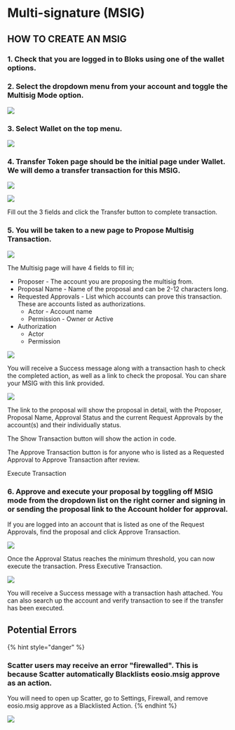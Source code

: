 # Multi-signature \(MSIG\)

## HOW TO CREATE AN MSIG

### 1. Check that you are logged in to Bloks using one of the wallet options.

### 2. Select the dropdown menu from your account and toggle the Multisig Mode option.

![](../.gitbook/assets/image%20%28188%29.png)

### 3. Select **Wallet** on the top menu.

![](../.gitbook/assets/image%20%2857%29.png)

### 4. Transfer Token page should be the initial page under Wallet. We will demo a transfer transaction for this MSIG. 

![](../.gitbook/assets/image%20%283%29.png)

![](../.gitbook/assets/image%20%28192%29.png)

Fill out the 3 fields and click the Transfer button to complete transaction.

### 5. You will be taken to a new page to Propose Multisig Transaction.

![](../.gitbook/assets/image%20%289%29.png)

The Multisig page will have 4 fields to fill in;

* Proposer - The account you are proposing the multisig from.
* Proposal Name - Name of the proposal and can be 2-12 characters long.
* Requested Approvals - List which accounts can prove this transaction. These are accounts listed as authorizations.
  * Actor - Account name
  * Permission - Owner or Active
* Authorization
  * Actor
  * Permission

![](../.gitbook/assets/image%20%28155%29.png)

You will receive a Success message along with a transaction hash to check the completed action, as well as a link to check the proposal. You can share your MSIG with this link provided.

![](../.gitbook/assets/image%20%28100%29.png)

The link to the proposal will show the proposal in detail, with the Proposer, Proposal Name, Approval Status and the current Request Approvals by the account\(s\) and their individually status.

The Show Transaction button will show the action in code.

The Approve Transaction button is for anyone who is listed as a Requested Approval to Approve Transaction after review.

Execute Transaction 

### 6. Approve and execute your proposal by toggling off MSIG mode from the dropdown list on the right corner and signing in or sending the proposal link to the Account holder for approval.

If you are logged into an account that is listed as one of the Request Approvals, find the proposal and click Approve Transaction.



![](../.gitbook/assets/image%20%28185%29.png)

Once the Approval Status reaches the minimum threshold, you can now execute the transaction. Press Executive Transaction.

![](../.gitbook/assets/image%20%28146%29.png)

You will receive a Success message with a transaction hash attached. You can also search up the account and verify transaction to see if the transfer has been executed.



## Potential Errors

{% hint style="danger" %}
### Scatter users may receive an error "firewalled". This is because Scatter automatically Blacklists eosio.msig approve as an action.

You will need to open up Scatter, go to Settings, Firewall, and remove eosio.msig approve as a Blacklisted Action.
{% endhint %}

![](../.gitbook/assets/image%20%28160%29.png)

